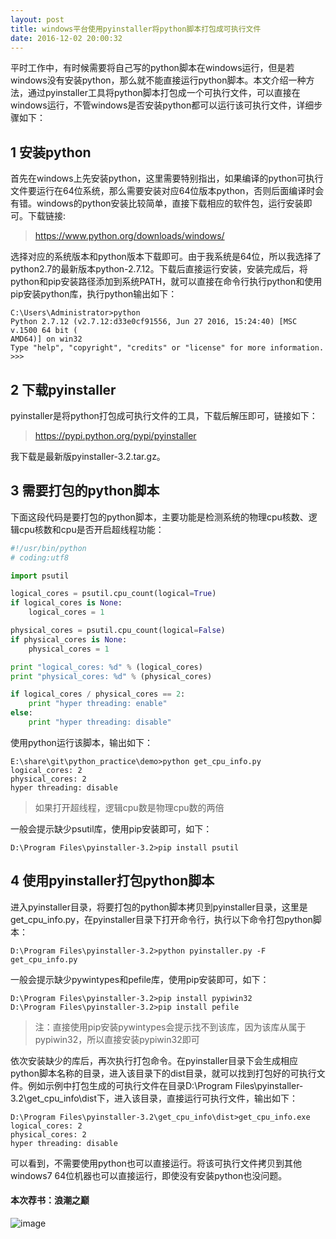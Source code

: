 ```yaml
---
layout: post
title: windows平台使用pyinstaller将python脚本打包成可执行文件
date: 2016-12-02 20:00:32
---
```


平时工作中，有时候需要将自己写的python脚本在windows运行，但是若windows没有安装python，那么就不能直接运行python脚本。本文介绍一种方法，通过pyinstaller工具将python脚本打包成一个可执行文件，可以直接在windows运行，不管windows是否安装python都可以运行该可执行文件，详细步骤如下：

## 1 安装python

首先在windows上先安装python，这里需要特别指出，如果编译的python可执行文件要运行在64位系统，那么需要安装对应64位版本python，否则后面编译时会有错。windows的python安装比较简单，直接下载相应的软件包，运行安装即可。下载链接:

>https://www.python.org/downloads/windows/

选择对应的系统版本和python版本下载即可。由于我系统是64位，所以我选择了python2.7的最新版本python-2.7.12。下载后直接运行安装，安装完成后，将python和pip安装路径添加到系统PATH，就可以直接在命令行执行python和使用pip安装python库，执行python输出如下：

```
C:\Users\Administrator>python
Python 2.7.12 (v2.7.12:d33e0cf91556, Jun 27 2016, 15:24:40) [MSC v.1500 64 bit (
AMD64)] on win32
Type "help", "copyright", "credits" or "license" for more information.
>>>
```

## 2 下载pyinstaller

pyinstaller是将python打包成可执行文件的工具，下载后解压即可，链接如下：

> https://pypi.python.org/pypi/pyinstaller

我下载是最新版pyinstaller-3.2.tar.gz。

## 3 需要打包的python脚本

下面这段代码是要打包的python脚本，主要功能是检测系统的物理cpu核数、逻辑cpu核数和cpu是否开启超线程功能：

```python
#!/usr/bin/python
# coding:utf8

import psutil

logical_cores = psutil.cpu_count(logical=True)
if logical_cores is None:
    logical_cores = 1

physical_cores = psutil.cpu_count(logical=False)
if physical_cores is None:
    physical_cores = 1

print "logical_cores: %d" % (logical_cores)
print "physical_cores: %d" % (physical_cores)

if logical_cores / physical_cores == 2:
    print "hyper threading: enable"
else:
    print "hyper threading: disable"
```

使用python运行该脚本，输出如下：

```
E:\share\git\python_practice\demo>python get_cpu_info.py
logical_cores: 2
physical_cores: 2
hyper threading: disable
```

>如果打开超线程，逻辑cpu数是物理cpu数的两倍

一般会提示缺少psutil库，使用pip安装即可，如下：

```
D:\Program Files\pyinstaller-3.2>pip install psutil
```

## 4 使用pyinstaller打包python脚本

进入pyinstaller目录，将要打包的python脚本拷贝到pyinstaller目录，这里是get_cpu_info.py，在pyinstaller目录下打开命令行，执行以下命令打包python脚本：

```
D:\Program Files\pyinstaller-3.2>python pyinstaller.py -F get_cpu_info.py
```

一般会提示缺少pywintypes和pefile库，使用pip安装即可，如下：

```
D:\Program Files\pyinstaller-3.2>pip install pypiwin32
D:\Program Files\pyinstaller-3.2>pip install pefile
```

>注：直接使用pip安装pywintypes会提示找不到该库，因为该库从属于pypiwin32，所以直接安装pypiwin32即可

依次安装缺少的库后，再次执行打包命令。在pyinstaller目录下会生成相应python脚本名称的目录，进入该目录下的dist目录，就可以找到打包好的可执行文件。例如示例中打包生成的可执行文件在目录D:\Program Files\pyinstaller-3.2\get_cpu_info\dist下，进入该目录，直接运行可执行文件，输出如下：

```
D:\Program Files\pyinstaller-3.2\get_cpu_info\dist>get_cpu_info.exe
logical_cores: 2
physical_cores: 2
hyper threading: disable
```

可以看到，不需要使用python也可以直接运行。将该可执行文件拷贝到其他windows7 64位机器也可以直接运行，即使没有安装python也没问题。

#### 本次荐书：浪潮之巅

![image](https://img13.360buyimg.com/n1/s200x200_jfs/t2989/330/600268845/199619/83eb7938/5760cf7bN08055a66.jpg)

